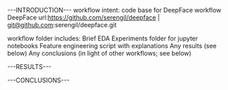 ---INTRODUCTION---
workflow intent: code base for DeepFace workflow
DeepFace url:https://github.com/serengil/deepface | git@github.com:serengil/deepface.git

workflow folder includes: 
Brief EDA
Experiments folder for jupyter notebooks
Feature engineering script with explanations
Any results (see below)
Any conclusions (in light of other workflows; see below)

---RESULTS---

---CONCLUSIONS---